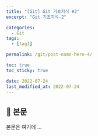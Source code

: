 ```yaml
---
title: "[Git] Git 기초지식 #2"
excerpt: "Git 기초지식-2"

categories:
  - Git
tags:
  - [tag1]

permalink: /git/post-name-here-4/

toc: true
toc_sticky: true

date: 2022-07-24
last_modified_at: 2022-07-24
---
```


## 🦥 본문

본문은 여기에 ...
